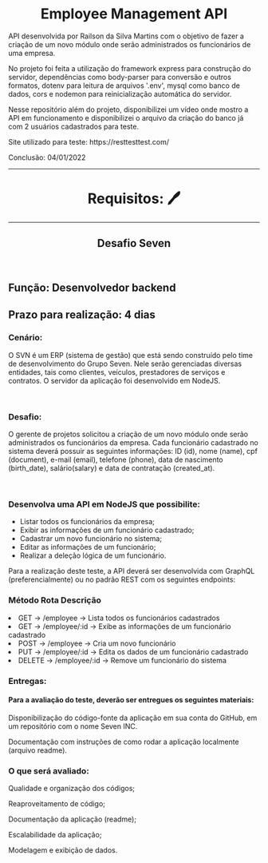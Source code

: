 <h1 align="center">Employee Management API</h1> 

<p>API desenvolvida por Railson da Silva Martins com o objetivo de fazer a criação de um novo módulo onde serão administrados os funcionários de uma empresa.</p>

<p>No projeto foi feita a utilização do framework express para construção do servidor, dependências como body-parser para conversão e outros formatos, dotenv para leitura de arquivos '.env', mysql como banco de dados, cors e nodemon para reinicialização automática do servidor.</p>

<p>Nesse repositório além do projeto, disponibilizei um vídeo onde mostro a API em funcionamento e disponibilizei o arquivo da criação do banco já com 2 usuários cadastrados para teste.</p>

<p>Site utilizado para teste: https://resttesttest.com/</p>

<p>Conclusão: 04/01/2022</p>

<hr>
<h1 align="center">Requisitos: 🖊</h1>
<hr>
<h2 align="center">Desafio Seven </h2>
<br>
<h2>Função: Desenvolvedor backend</h2>
<h2>Prazo para realização: 4 dias</h2>
<h3>Cenário:</h3>
<p>O SVN é um ERP (sistema de gestão) que está sendo construído pelo time de desenvolvimento do
Grupo Seven. Nele serão gerenciadas diversas entidades, tais como clientes, veículos, prestadores de serviços e contratos. O servidor da aplicação foi desenvolvido em NodeJS.<p>
<br>

<h3>Desafio:</h3>
<p>O gerente de projetos solicitou a criação de um novo módulo onde serão administrados os funcionários da empresa. Cada funcionário cadastrado no sistema deverá possuir as seguintes informações: ID (id), nome (name), cpf (document), e-mail (email), telefone (phone), data de nascimento (birth_date), salário(salary) e data de contratação (created_at).<p>
<br>

<h3>Desenvolva uma API em NodeJS que possibilite:</h3>
<ul>
<li>Listar todos os funcionários da empresa;</li>
<li>Exibir as informações de um funcionário cadastrado;</li>
<li>Cadastrar um novo funcionário no sistema;</li>
<li>Editar as informações de um funcionário;</li>
<li>Realizar a deleção lógica de um funcionário.</li> 
</ul>

<p>Para a realização deste teste, a API deverá ser desenvolvida com GraphQL (preferencialmente) ou no padrão REST com os seguintes endpoints: </p>

<h3>Método Rota Descrição</h3>
<li>GET -> /employee -> Lista todos os funcionários cadastrados</li>
<li>GET -> /employee/:id -> Exibe as informações de um funcionário cadastrado</li>
<li>POST -> /employee -> Cria um novo funcionário</li>
<li>PUT -> /employee/:id -> Edita os dados de um funcionário cadastrado</li>
<li>DELETE -> /employee/:id -> Remove um funcionário do sistema</li>


<h3>Entregas:</h3>
<h4>Para a avaliação do teste, deverão ser entregues os seguintes materiais:</h4>
<p>Disponibilização do código-fonte da aplicação em sua conta do GitHub, em um repositório
com o nome Seven INC.</p>
<p>Documentação com instruções de como rodar a aplicação localmente (arquivo readme).</p>


<h3>O que será avaliado:</h3>
<p>Qualidade e organização dos códigos;</p>
<p>Reaproveitamento de código;</p>
<p>Documentação da aplicação (readme);</p>
<p>Escalabilidade da aplicação;</p>
<p>Modelagem e exibição de dados.</p>
